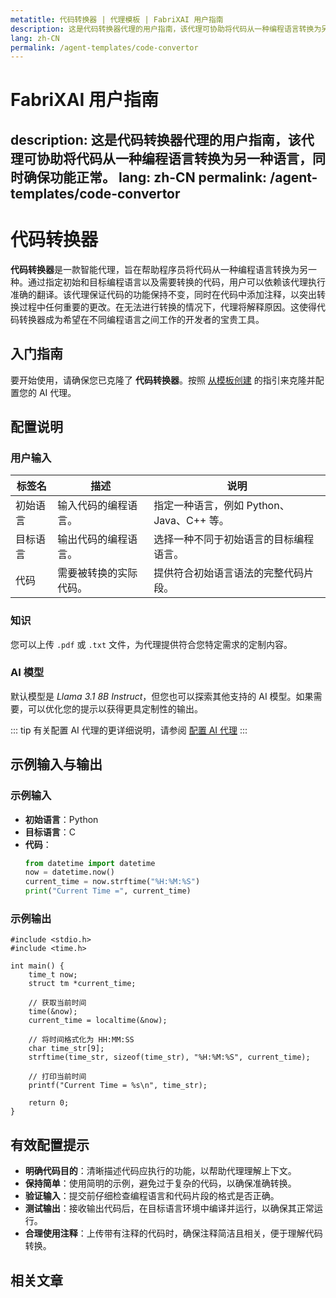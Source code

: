 ```yaml
---
metatitle: 代码转换器 | 代理模板 | FabriXAI 用户指南
description: 这是代码转换器代理的用户指南，该代理可协助将代码从一种编程语言转换为另一种语言，同时确保功能正常。
lang: zh-CN
permalink: /agent-templates/code-convertor
---
```


# FabriXAI 用户指南
description: 这是代码转换器代理的用户指南，该代理可协助将代码从一种编程语言转换为另一种语言，同时确保功能正常。
lang: zh-CN
permalink: /agent-templates/code-convertor
---

# 代码转换器

**代码转换器**是一款智能代理，旨在帮助程序员将代码从一种编程语言转换为另一种。通过指定初始和目标编程语言以及需要转换的代码，用户可以依赖该代理执行准确的翻译。该代理保证代码的功能保持不变，同时在代码中添加注释，以突出转换过程中任何重要的更改。在无法进行转换的情况下，代理将解释原因。这使得代码转换器成为希望在不同编程语言之间工作的开发者的宝贵工具。

## 入门指南

要开始使用，请确保您已克隆了 **代码转换器**。按照 [从模板创建](/zh-cn/create-from-templates/) 的指引来克隆并配置您的 AI 代理。

## 配置说明

### 用户输入

| 标签名           | 描述                                        | 说明                                                        |
| ---------------- | ------------------------------------------- | ----------------------------------------------------------- |
| 初始语言         | 输入代码的编程语言。                        | 指定一种语言，例如 Python、Java、C++ 等。                   |
| 目标语言         | 输出代码的编程语言。                        | 选择一种不同于初始语言的目标编程语言。                       |
| 代码             | 需要被转换的实际代码。                      | 提供符合初始语言语法的完整代码片段。                         |

### 知识

您可以上传 `.pdf` 或 `.txt` 文件，为代理提供符合您特定需求的定制内容。

### AI 模型

默认模型是 *Llama 3.1 8B Instruct*，但您也可以探索其他支持的 AI 模型。如果需要，可以优化您的提示以获得更具定制性的输出。

::: tip
有关配置 AI 代理的更详细说明，请参阅 [配置 AI 代理](/zh-cn/configure-ai-agent/)
:::

## 示例输入与输出

### 示例输入

- **初始语言**：Python
- **目标语言**：C
- **代码**：
  ```python
  from datetime import datetime
  now = datetime.now()
  current_time = now.strftime("%H:%M:%S")
  print("Current Time =", current_time)
  ```

### 示例输出

```
#include <stdio.h>
#include <time.h>

int main() {
    time_t now;
    struct tm *current_time;

    // 获取当前时间
    time(&now);
    current_time = localtime(&now);

    // 将时间格式化为 HH:MM:SS
    char time_str[9];
    strftime(time_str, sizeof(time_str), "%H:%M:%S", current_time);

    // 打印当前时间
    printf("Current Time = %s\n", time_str);

    return 0;
}
```

## 有效配置提示

- **明确代码目的**：清晰描述代码应执行的功能，以帮助代理理解上下文。
- **保持简单**：使用简明的示例，避免过于复杂的代码，以确保准确转换。
- **验证输入**：提交前仔细检查编程语言和代码片段的格式是否正确。
- **测试输出**：接收输出代码后，在目标语言环境中编译并运行，以确保其正常运行。
- **合理使用注释**：上传带有注释的代码时，确保注释简洁且相关，便于理解代码转换。

## 相关文章

